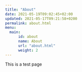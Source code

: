 ```yaml
---
title: "About"
date: 2021-05-19T09:02:45+02:00
updated: 2021-05-17T09:21:58+0200
permalink: about.html
menu:
  main:
      id: about
      name: About
      url: "about.html"
      weight: 2
---
```


This is a test page
